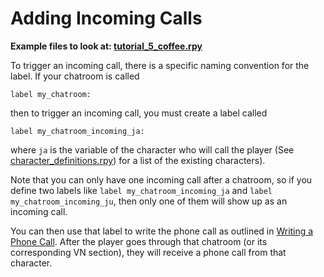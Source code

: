 # Adding Incoming Calls

**Example files to look at: [tutorial_5_coffee.rpy](https://github.com/shawna-p/mysterious-messenger/blob/master/game/tutorial_day_scripts/tutorial_5_coffee.rpy "tutorial_5_coffee")**

To trigger an incoming call, there is a specific naming convention for the label. If your chatroom is called

```renpy
label my_chatroom:
```

then to trigger an incoming call, you must create a label called

```renpy
label my_chatroom_incoming_ja:
```

where `ja` is the variable of the character who will call the player (See [character_definitions.rpy](https://github.com/shawna-p/mysterious-messenger/blob/master/game/character_definitions.rpy "character_definitions.rpy")) for a list of the existing characters).

Note that you can only have one incoming call after a chatroom, so if you define two labels like `label my_chatroom_incoming_ja` and `label my_chatroom_incoming_ju`, then only one of them will show up as an incoming call.

You can then use that label to write the phone call as outlined in [Writing a Phone Call](Writing-a-Phone-Call.md). After the player goes through that chatroom (or its corresponding VN section), they will receive a phone call from that character.

